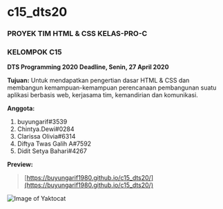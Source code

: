 # c15_dts20
### PROYEK TIM HTML &amp; CSS KELAS-PRO-C
### KELOMPOK C15

**DTS Programming 2020**
**Deadline, Senin, 27 April 2020**

**Tujuan:**
Untuk mendapatkan pengertian dasar HTML & CSS dan membangun kemampuan-kemampuan perencanaan pembangunan suatu aplikasi berbasis web, kerjasama tim, kemandirian dan komunikasi.

**Anggota:**
1. buyungarif#3539
2. Chintya.Dewi#0284
3. Clarissa Olivia#6314
4. Diftya Twas Galih A#7592
5. Didit Setya Bahari#4267

**Preview:**
> [https://buyungarif1980.github.io/c15_dts20/](https://buyungarif1980.github.io/c15_dts20/)

![Image of Yaktocat](https://octodex.github.com/images/yaktocat.png)
